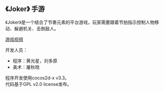 ## 《Joker》 手游

《Joker》是一个结合了节奏元素的平台游戏，玩家需要跟着节拍指示控制人物移动、躲避机关、击倒敌人。

[游戏视频](v.youku.com/v_show/id_XOTA3ODU2MjI0.html)

开发人员：
- 程序：黄光星，刘多原
- 美术：屠秋晓

程序开发使用cocos2d-x v3.3。  
代码基于GPL v2.0 license发布。
